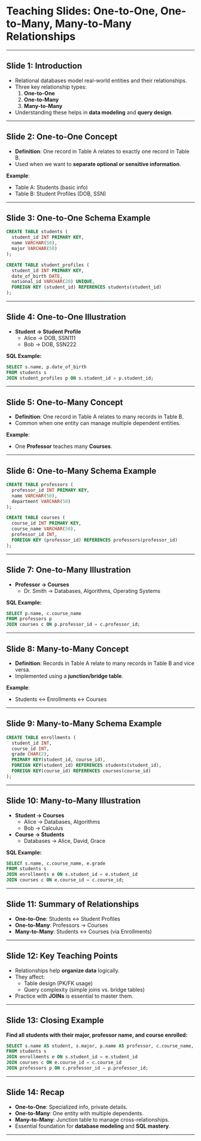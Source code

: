 # Teaching Slides: One-to-One, One-to-Many, Many-to-Many Relationships

---

## Slide 1: Introduction
- Relational databases model real-world entities and their relationships.  
- Three key relationship types:  
  1. **One-to-One**  
  2. **One-to-Many**  
  3. **Many-to-Many**  
- Understanding these helps in **data modeling** and **query design**.

---

## Slide 2: One-to-One Concept
- **Definition**: One record in Table A relates to exactly one record in Table B.  
- Used when we want to **separate optional or sensitive information**.  

**Example**:  
- Table A: Students (basic info)  
- Table B: Student Profiles (DOB, SSN)  

---

## Slide 3: One-to-One Schema Example
```sql
CREATE TABLE students (
  student_id INT PRIMARY KEY,
  name VARCHAR(50),
  major VARCHAR(50)
);

CREATE TABLE student_profiles (
  student_id INT PRIMARY KEY,
  date_of_birth DATE,
  national_id VARCHAR(20) UNIQUE,
  FOREIGN KEY (student_id) REFERENCES students(student_id)
);
```

---

## Slide 4: One-to-One Illustration
- **Student → Student Profile**  
  - Alice → DOB, SSN111  
  - Bob → DOB, SSN222  

**SQL Example:**  
```sql
SELECT s.name, p.date_of_birth
FROM students s
JOIN student_profiles p ON s.student_id = p.student_id;
```

---

## Slide 5: One-to-Many Concept
- **Definition**: One record in Table A relates to many records in Table B.  
- Common when one entity can manage multiple dependent entities.  

**Example**:  
- One **Professor** teaches many **Courses**.

---

## Slide 6: One-to-Many Schema Example
```sql
CREATE TABLE professors (
  professor_id INT PRIMARY KEY,
  name VARCHAR(50),
  department VARCHAR(50)
);

CREATE TABLE courses (
  course_id INT PRIMARY KEY,
  course_name VARCHAR(50),
  professor_id INT,
  FOREIGN KEY (professor_id) REFERENCES professors(professor_id)
);
```

---

## Slide 7: One-to-Many Illustration
- **Professor → Courses**  
  - Dr. Smith → Databases, Algorithms, Operating Systems  

**SQL Example:**  
```sql
SELECT p.name, c.course_name
FROM professors p
JOIN courses c ON p.professor_id = c.professor_id;
```

---

## Slide 8: Many-to-Many Concept
- **Definition**: Records in Table A relate to many records in Table B and vice versa.  
- Implemented using a **junction/bridge table**.  

**Example**:  
- Students ↔ Enrollments ↔ Courses  

---

## Slide 9: Many-to-Many Schema Example
```sql
CREATE TABLE enrollments (
  student_id INT,
  course_id INT,
  grade CHAR(2),
  PRIMARY KEY(student_id, course_id),
  FOREIGN KEY(student_id) REFERENCES students(student_id),
  FOREIGN KEY(course_id) REFERENCES courses(course_id)
);
```

---

## Slide 10: Many-to-Many Illustration
- **Student → Courses**  
  - Alice → Databases, Algorithms  
  - Bob → Calculus  
- **Course → Students**  
  - Databases → Alice, David, Grace  

**SQL Example:**  
```sql
SELECT s.name, c.course_name, e.grade
FROM students s
JOIN enrollments e ON s.student_id = e.student_id
JOIN courses c ON e.course_id = c.course_id;
```

---

## Slide 11: Summary of Relationships
- **One-to-One**: Students ↔ Student Profiles  
- **One-to-Many**: Professors → Courses  
- **Many-to-Many**: Students ↔ Courses (via Enrollments)  

---

## Slide 12: Key Teaching Points
- Relationships help **organize data** logically.  
- They affect:  
  - Table design (PK/FK usage)  
  - Query complexity (simple joins vs. bridge tables)  
- Practice with **JOINs** is essential to master them.  

---

## Slide 13: Closing Example
**Find all students with their major, professor name, and course enrolled:**  
```sql
SELECT s.name AS student, s.major, p.name AS professor, c.course_name, e.grade
FROM students s
JOIN enrollments e ON s.student_id = e.student_id
JOIN courses c ON e.course_id = c.course_id
JOIN professors p ON c.professor_id = p.professor_id;
```

---

## Slide 14: Recap
- **One-to-One**: Specialized info, private details.  
- **One-to-Many**: One entity with multiple dependents.  
- **Many-to-Many**: Junction table to manage cross-relationships.  
- Essential foundation for **database modeling** and **SQL mastery**.

---
